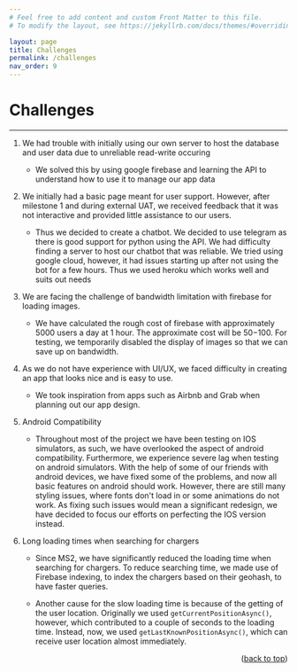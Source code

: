 ```yaml
---
# Feel free to add content and custom Front Matter to this file.
# To modify the layout, see https://jekyllrb.com/docs/themes/#overriding-theme-defaults

layout: page
title: Challenges
permalink: /challenges
nav_order: 9
---
```


# Challenges

---

1. We had trouble with initially using our own server to host the database and user data due to unreliable read-write occuring

    * We solved this by using google firebase and learning the API to understand how to use it to manage our app data

2. We initially had a basic page meant for user support. However, after milestone 1 and during external UAT, we received feedback that it was not interactive and provided little assistance to our users.

    * Thus we decided to create a chatbot. We decided to use telegram as there is good support for python using the API. We had difficulty finding a server to host our chatbot that was reliable. We tried using google cloud, however, it had issues starting up after not using the bot for a few hours. Thus we used heroku which works well and suits out needs

3. We are facing the challenge of bandwidth limitation with firebase for loading images.

    * We have calculated the rough cost of firebase with approximately 5000 users a day at 1 hour. The approximate cost will be $50-$100. For testing, we temporarily disabled the display of images so that we can save up on bandwidth.

4. As we do not have experience with UI/UX, we faced difficulty in creating an app that looks nice and is easy to use.

    * We took inspiration from apps such as Airbnb and Grab when planning out our app design.

5. Android Compatibility

    * Throughout most of the project we have been testing on IOS simulators, as such, we have overlooked the aspect of android compatibility. Furthermore, we experience severe lag when testing on android simulators. With the help of some of our friends with android devices, we have fixed some of the problems, and now all basic features on android should work. However, there are still many styling issues, where fonts don't load in or some animations do not work. As fixing such issues would mean a significant redesign, we have decided to focus our efforts on perfecting the IOS version instead.

6. Long loading times when searching for chargers

    * Since MS2, we have significantly reduced the loading time when searching for chargers. To reduce searching time, we made use of Firebase indexing, to index the chargers based on their geohash, to have faster queries.

    * Another cause for the slow loading time is because of the getting of the user location. Originally we used `getCurrentPositionAsync()`, however, which contributed to a couple of seconds to the loading time. Instead, now, we used `getLastKnownPositionAsync()`, which can receive user location almost immediately.

<p align="right">(<a href="#top">back to top</a>)</p>
